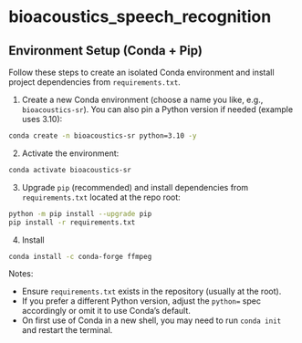 # bioacoustics_speech_recognition

## Environment Setup (Conda + Pip)

Follow these steps to create an isolated Conda environment and install project dependencies from `requirements.txt`.

1) Create a new Conda environment (choose a name you like, e.g., `bioacoustics-sr`). You can also pin a Python version if needed (example uses 3.10):

```bash
conda create -n bioacoustics-sr python=3.10 -y
```

2) Activate the environment:

```bash
conda activate bioacoustics-sr
```

3) Upgrade `pip` (recommended) and install dependencies from `requirements.txt` located at the repo root:

```bash
python -m pip install --upgrade pip
pip install -r requirements.txt
```

4) Install

```bash   
conda install -c conda-forge ffmpeg
```

Notes:
- Ensure `requirements.txt` exists in the repository (usually at the root).
- If you prefer a different Python version, adjust the `python=` spec accordingly or omit it to use Conda’s default.
- On first use of Conda in a new shell, you may need to run `conda init` and restart the terminal.
